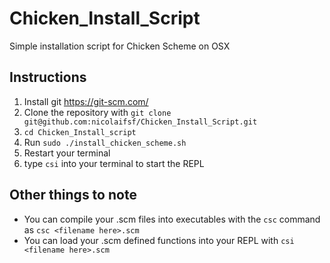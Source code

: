 # Chicken_Install_Script
Simple installation script for Chicken Scheme on OSX


## Instructions
1. Install git https://git-scm.com/
2. Clone the repository with `git clone git@github.com:nicolaifsf/Chicken_Install_Script.git`
3. `cd Chicken_Install_script`
4. Run `sudo ./install_chicken_scheme.sh`
5. Restart your terminal
6. type `csi` into your terminal to start the REPL


## Other things to note
* You can compile your .scm files into executables with the `csc` command as `csc <filename here>.scm`
* You can load your .scm defined functions into your REPL with `csi <filename here>.scm`
